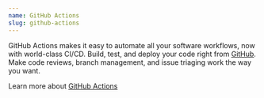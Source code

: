 ```yaml
---
name: GitHub Actions
slug: github-actions
---
```


GitHub Actions makes it easy to automate all your software workflows, now with world-class CI/CD. Build, test, and deploy your code right from [GitHub](https://github.com). Make code reviews, branch management, and issue triaging work the way you want.

Learn more about [GitHub Actions](https://github.com/features/actions)
